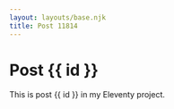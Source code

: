 ```yaml
---
layout: layouts/base.njk
title: Post 11814
---
```


# Post {{ id }}

This is post {{ id }} in my Eleventy project.
